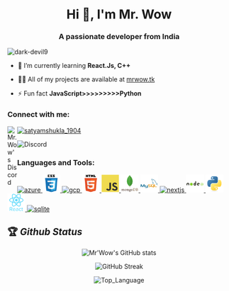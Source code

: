 <h1 align="center">Hi 👋, I'm Mr. Wow</h1>
<h3 align="center">A passionate developer from India</h3>

<p align="left"> <img src="https://komarev.com/ghpvc/?username=arya0077&label=Profile%20views&color=0e75b6&style=flat" alt="dark-devil9" /> </p>

- 🌱 I’m currently learning **React.Js, C++**

- 👨‍💻 All of my projects are available at [mrwow.tk](https://www.mrwow.tk/)

- ⚡ Fun fact **JavaScript>>>>>>>>>Python**

<h3 align="left">Connect with me:</h3>
<p align="left">
<a href="https://www.instagram.com/satyamshukla_1904/" target="blank"><img align="center" src="https://raw.githubusercontent.com/rahuldkjain/github-profile-readme-generator/master/src/images/icons/Social/instagram.svg" alt="satyamshukla_1904" height="30" width="40" /></a>
<a href="https://discord.gg/fdexAMPN3q">
  <img align="left" alt="Mr.Wow's Discord" width="22px" src="https://raw.githubusercontent.com/peterthehan/peterthehan/master/assets/discord.svg" />
</a>

</p>

![Discord](https://discord.c99.nl/widget/theme-3/767610098436145202.png)
<h3 align="left">Languages and Tools:</h3>
<p align="left"> <a href="https://azure.microsoft.com/en-in/" target="_blank" rel="noreferrer"> <img src="https://www.vectorlogo.zone/logos/microsoft_azure/microsoft_azure-icon.svg" alt="azure" width="40" height="40"/> </a> <a href="https://www.w3schools.com/css/" target="_blank" rel="noreferrer"> <img src="https://raw.githubusercontent.com/devicons/devicon/master/icons/css3/css3-original-wordmark.svg" alt="css3" width="40" height="40"/> </a> <a href="https://cloud.google.com" target="_blank" rel="noreferrer"> <img src="https://www.vectorlogo.zone/logos/google_cloud/google_cloud-icon.svg" alt="gcp" width="40" height="40"/> </a> <a href="https://www.w3.org/html/" target="_blank" rel="noreferrer"> <img src="https://raw.githubusercontent.com/devicons/devicon/master/icons/html5/html5-original-wordmark.svg" alt="html5" width="40" height="40"/> </a> <a href="https://developer.mozilla.org/en-US/docs/Web/JavaScript" target="_blank" rel="noreferrer"> <img src="https://raw.githubusercontent.com/devicons/devicon/master/icons/javascript/javascript-original.svg" alt="javascript" width="40" height="40"/> </a> <a href="https://www.mongodb.com/" target="_blank" rel="noreferrer"> <img src="https://raw.githubusercontent.com/devicons/devicon/master/icons/mongodb/mongodb-original-wordmark.svg" alt="mongodb" width="40" height="40"/> </a> <a href="https://www.mysql.com/" target="_blank" rel="noreferrer"> <img src="https://raw.githubusercontent.com/devicons/devicon/master/icons/mysql/mysql-original-wordmark.svg" alt="mysql" width="40" height="40"/> </a> <a href="https://nextjs.org/" target="_blank" rel="noreferrer"> <img src="https://cdn.worldvectorlogo.com/logos/nextjs-2.svg" alt="nextjs" width="40" height="40"/> </a> <a href="https://nodejs.org" target="_blank" rel="noreferrer"> <img src="https://raw.githubusercontent.com/devicons/devicon/master/icons/nodejs/nodejs-original-wordmark.svg" alt="nodejs" width="40" height="40"/> </a> <a href="https://www.python.org" target="_blank" rel="noreferrer"> <img src="https://raw.githubusercontent.com/devicons/devicon/master/icons/python/python-original.svg" alt="python" width="40" height="40"/> </a> <a href="https://reactjs.org/" target="_blank" rel="noreferrer"> <img src="https://raw.githubusercontent.com/devicons/devicon/master/icons/react/react-original-wordmark.svg" alt="react" width="40" height="40"/> </a> <a href="https://www.sqlite.org/" target="_blank" rel="noreferrer"> <img src="https://www.vectorlogo.zone/logos/sqlite/sqlite-icon.svg" alt="sqlite" width="40" height="40"/> </a> </p>


## 🏆 *Github Status*
<div align="center">
  
![Mr'Wow's GitHub stats](https://github-readme-stats.vercel.app/api/?username=dark-devil9&show_icons=true&title_color=fff&icon_color=79ff97&text_color=9f9f9f&bg_color=151515)
<br>

![GitHub Streak](https://github-readme-streak-stats.herokuapp.com/?user=dark-devil9&theme=dark)
<br>
  
![Top_Language](https://github-readme-stats.vercel.app/api/top-langs/?username=dark-devil9&repo=github-readme-stats&title_color=fff&icon_color=f9f9f9&text_color=9f9f9f&bg_color=151515&langs_count=8)

</div>
